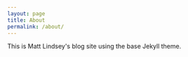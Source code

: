 ```yaml
---
layout: page
title: About
permalink: /about/
---
```


This is Matt Lindsey's blog site using the base Jekyll theme.
